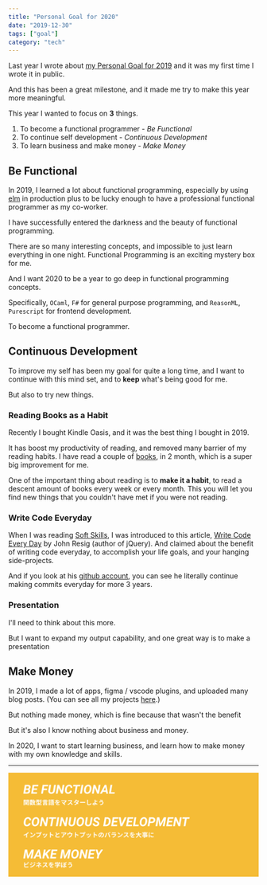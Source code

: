 ```yaml
---
title: "Personal Goal for 2020"
date: "2019-12-30"
tags: ["goal"]
category: "tech"
---
```


Last year I wrote about [my Personal Goal for 2019](/20181226-goals/) and it was my first time I wrote it in public.

And this has been a great milestone, and it made me try to make this year more meaningful.

This year I wanted to focus on **3** things.

1. To become a functional programmer - *Be Functional*
2. To continue self development - *Continuous Development*
3. To learn business and make money - *Make Money*


## Be Functional

In 2019, I learned a lot about functional programming, especially by using [elm](https://elm-lang.org/) in production plus to be lucky enough to have a professional functional programmer as my co-worker.

I have successfully entered the darkness and the beauty of functional programming.

There are so many interesting concepts, and impossible to just learn everything in one night. Functional Programming is an exciting mystery box for me.

And I want 2020 to be a year to go deep in functional programming concepts.

Specifically, `OCaml`, `F#` for general purpose programming, and `ReasonML`, `Purescript` for frontend development.

To become a functional programmer.

## Continuous Development

To improve my self has been my goal for quite a long time, and I want to continue with this mind set, and to **keep** what's being good for me.

But also to try new things.

### Reading Books as a Habit

Recently I bought Kindle Oasis, and it was the best thing I bought in 2019.

It has boost my productivity of reading, and removed many barrier of my reading habits.
I have read a couple of [books](/books), in 2 month, which is a super big improvement for me.

One of the important thing about reading is to **make it a habit**, to read a descent amount of books every week or every month. This you will let you find new things that you couldn't have met if you were not reading.

### Write Code Everyday

When I was reading [Soft Skills](https://www.amazon.com/dp/B0158SJ3EM/), I was introduced to this article, [Write Code Every Day](https://johnresig.com/blog/write-code-every-day/) by John Resig (author of jQuery). And claimed about the benefit of writing code everyday, to accomplish your life goals, and your hanging side-projects.

And if you look at his [github account](https://github.com/jeresig), you can see he literally continue making commits everyday for more 3 years.

### Presentation

I'll need to think about this more.

But I want to expand my output capability, and one great way is to make a presentation


## Make Money

In 2019, I made a lot of apps, figma / vscode plugins, and uploaded many blog posts. (You can see all my projects [here](/projects).)

But nothing made money, which is fine because that wasn't the benefit

But it's also I know nothing about business and money.

In 2020, I want to start learning business, and learn how to make money with my own knowledge and skills.

----------------------------------------------------------------

![goal](./goal.png)